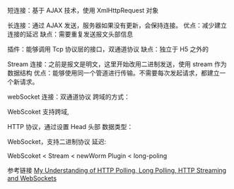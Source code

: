 短连接：基于 AJAX 技术，使用 XmlHttpRequest 对象

长连接：通过 AJAX 发送，服务器如果没有更新，会保持连接。
优点：减少建立连接的延迟
缺点：需要重复发送报文头部信息

插件：能够调用 Tcp 协议层的接口，双通道协议
缺点：独立于 H5 之外的

Stream 连接：之前是报文是明文，这里开始改用二进制发送，使用 stream 作为数据结构
优点：能够使用同一个管道进行传输。不需要每次发起请求，都建立一个新请求。

webSocket 连接：双通道协议
跨域的方式：

WebScoket 支持跨域,

HTTP 协议，通过设置 Head 头部
数据类型：

WebSocket，支持二进制协议
延迟:

WebScoket < Stream < newWorm Plugin < long-poling

参考链接
[My Understanding of HTTP Polling, Long Polling, HTTP Streaming and WebSockets](https://stackoverflow.com/questions/12555043/my-understanding-of-http-polling-long-polling-http-streaming-and-websockets)
